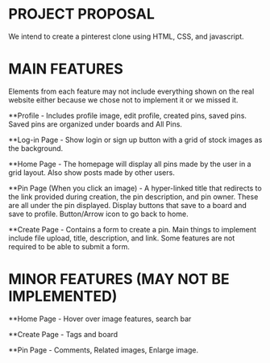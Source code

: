 PROJECT PROPOSAL
======================================
We intend to create a pinterest clone  using HTML, CSS, and javascript.

MAIN FEATURES
======================================
Elements from each feature may not include everything shown on the real website either because we chose not to implement it or we missed it.

**Profile - Includes profile image, edit profile, created pins, saved pins. Saved pins are organized under boards and All Pins.

**Log-in Page - Show login or sign up button with a grid of stock images as the background. 

**Home Page - The homepage will display all pins made by the user in a grid layout. Also show 
posts made by other users.

**Pin Page (When you click an image) - A hyper-linked title that redirects to the link provided during creation, the pin description, and pin owner. These are all under the pin displayed. Display buttons that save to a board and save to profile. Button/Arrow icon to go back to home.

**Create Page - Contains a form to create a pin. Main things to implement include file upload, title, description, and link. Some features are not required to be able to submit a form. 



MINOR FEATURES (MAY NOT BE IMPLEMENTED)
======================================
**Home Page - Hover over image features, search bar

**Create Page - Tags and board

**Pin Page - Comments, Related images, Enlarge image.


